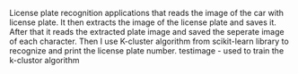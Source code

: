 License plate recognition applications that reads the image of the car with license plate. It then extracts the image of the license plate and saves it. After that it reads the extracted plate image and saved the seperate image of each character. Then I use K-cluster algorithm from scikit-learn library to recognize and print the license plate number.
testimage - used to train the k-clustor algorithm
